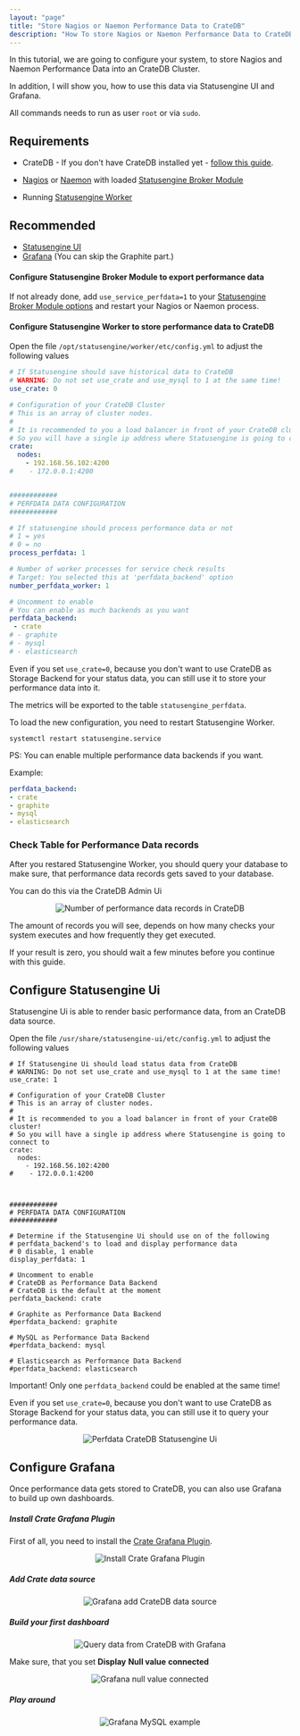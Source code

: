 ```yaml
---
layout: "page"
title: "Store Nagios or Naemon Performance Data to CrateDB"
description: "How To store Nagios or Naemon Performance Data to CrateDB using Statusengine"
---
```

In this tutorial, we are going to configure your system, to store Nagios and Naemon Performance Data into an CrateDB Cluster.

In addition, I will show you, how to use this data via Statusengine UI and Grafana.

All commands needs to run as user `root` or via `sudo`.

## Requirements
- CrateDB - If you don't have CrateDB installed yet -
[follow this guide](/tutorials/cratedb-cluster-ubuntu).

- [Nagios](/tutorials/install-nagios4) or [Naemon](/tutorials/install-naemon) with loaded [Statusengine Broker Module](/broker)

- Running [Statusengine Worker](/worker)

## Recommended
- [Statusengine UI](/ui)
- [Grafana](/tutorials/Graphite-Grafana) (You can skip the Graphite part.)


#### Configure Statusengine Broker Module to export performance data
If not already done, add `use_service_perfdata=1` to your [Statusengine Broker Module options](/broker#broker-options)
and restart your Nagios or Naemon process.

#### Configure Statusengine Worker to store performance data to CrateDB
Open the file `/opt/statusengine/worker/etc/config.yml` to adjust the following values

````yml
# If Statusengine should save historical data to CrateDB
# WARNING: Do not set use_crate and use_mysql to 1 at the same time!
use_crate: 0

# Configuration of your CrateDB Cluster
# This is an array of cluster nodes.
#
# It is recommended to you a load balancer in front of your CrateDB cluster!
# So you will have a single ip address where Statusengine is going to connect to
crate:
  nodes:
    - 192.168.56.102:4200
#    - 172.0.0.1:4200


############
# PERFDATA DATA CONFIGURATION
############

# If statusengine should process performance data or not
# 1 = yes
# 0 = no
process_perfdata: 1

# Number of worker processes for service check results
# Target: You selected this at 'perfdata_backend' option
number_perfdata_worker: 1

# Uncomment to enable
# You can enable as much backends as you want
perfdata_backend:
 - crate
# - graphite
# - mysql
# - elasticsearch

````

Even if you set `use_crate=0`, because you don't want to use CrateDB as Storage Backend for your status data, you can still use it to
store your performance data into it.

The metrics will be exported to the table `statusengine_perfdata`.

To load the new configuration, you need to restart Statusengine Worker.
````nohighlight
systemctl restart statusengine.service
````

PS: You can enable multiple performance data backends if you want.

Example:

````yml
perfdata_backend:
- crate
- graphite
- mysql
- elasticsearch
````

### Check Table for Performance Data records
After you restared Statusengine Worker, you should query your database to make sure, that performance data records gets saved to your database.

You can do this via the CrateDB Admin Ui

<div class="jumbotron jumbotron-black">
    <div class="container">
        <p>
            <center>
                <img src="{{ site.url }}/assets/img/tutorials/cratedb-perfdata-records.png" class="img-responsive" alt="Number of performance data records in CrateDB"/>
            </center>
        </p>
    </div>
</div>

The amount of records you will see, depends on how many checks your system executes and how frequently they get executed.

If your result is zero, you should wait a few minutes before you continue with this guide.



## Configure Statusengine Ui
Statusengine Ui is able to render basic performance data, from an CrateDB data source.


Open the file `/usr/share/statusengine-ui/etc/config.yml` to adjust the following values
````YML
# If Statusengine Ui should load status data from CrateDB
# WARNING: Do not set use_crate and use_mysql to 1 at the same time!
use_crate: 1

# Configuration of your CrateDB Cluster
# This is an array of cluster nodes.
#
# It is recommended to you a load balancer in front of your CrateDB cluster!
# So you will have a single ip address where Statusengine is going to connect to
crate:
  nodes:
    - 192.168.56.102:4200
#    - 172.0.0.1:4200



############
# PERFDATA DATA CONFIGURATION
############

# Determine if the Statusengine Ui should use on of the following
# perfdata_backend's to load and display performance data
# 0 disable, 1 enable
display_perfdata: 1

# Uncomment to enable
# CrateDB as Performance Data Backend
# CrateDB is the default at the moment
perfdata_backend: crate

# Graphite as Performance Data Backend
#perfdata_backend: graphite

# MySQL as Performance Data Backend
#perfdata_backend: mysql

# Elasticsearch as Performance Data Backend
#perfdata_backend: elasticsearch
````

Important! Only one `perfdata_backend` could be enabled at the same time!

Even if you set `use_crate=0`, because you don't want to use CrateDB as Storage Backend for your status data, you can still use it to query your performance data.

<div class="jumbotron jumbotron-black">
    <div class="container">
        <p>
            <center>
                <img src="{{ site.url }}/assets/img/tutorials/statusengine-ui-mysql-perfdata.png" class="img-responsive" alt="Perfdata CrateDB Statusengine Ui"/>
            </center>
        </p>
    </div>
</div>

## Configure Grafana
Once performance data gets stored to CrateDB, you can also use Grafana to build up own dashboards.

##### Install Crate Grafana Plugin
First of all, you need to install the <a href="https://grafana.com/plugins/crate-datasource" target="_blank">Crate Grafana Plugin</a>.

<div class="jumbotron jumbotron-black">
    <div class="container">
        <p>
            <center>
                <img src="{{ site.url }}/assets/img/tutorials/install-grafana-crate-plugin2.png" class="img-responsive" alt="Install Crate Grafana Plugin"/>
            </center>
        </p>
    </div>
</div>

##### Add Crate data source
<div class="jumbotron jumbotron-black">
    <div class="container">
        <p>
            <center>
                <img src="{{ site.url }}/assets/img/tutorials/grafana-crate-datasource.png" class="img-responsive" alt="Grafana add CrateDB data source"/>
            </center>
        </p>
    </div>
</div>

##### Build your first dashboard

<div class="jumbotron jumbotron-black">
    <div class="container">
        <p>
            <center>
                <img src="{{ site.url }}/assets/img/tutorials/grafana-cratedb-query.png" class="img-responsive" alt="Query data from CrateDB with Grafana"/>
            </center>
        </p>
    </div>
</div>

Make sure, that you set **Display** <i class="fa fa-arrow-right"></i> **Null value** <i class="fa fa-arrow-right"></i> **connected**
<div class="jumbotron jumbotron-black">
    <div class="container">
        <p>
            <center>
                <img src="{{ site.url }}/assets/img/tutorials/grafana_null_value.png" class="img-responsive" alt="Grafana null value connected"/>
            </center>
        </p>
    </div>
</div>


##### Play around
<div class="jumbotron jumbotron-black">
    <div class="container">
        <p>
            <center>
                <img src="{{ site.url }}/assets/img/tutorials/grafana-cratedb-playground.png" class="img-responsive" alt="Grafana MySQL example"/>
            </center>
        </p>
    </div>
</div>